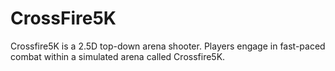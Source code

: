 # CrossFire5K
Crossfire5K is a 2.5D top-down arena shooter. Players engage in fast-paced combat within a simulated arena called Crossfire5K.

